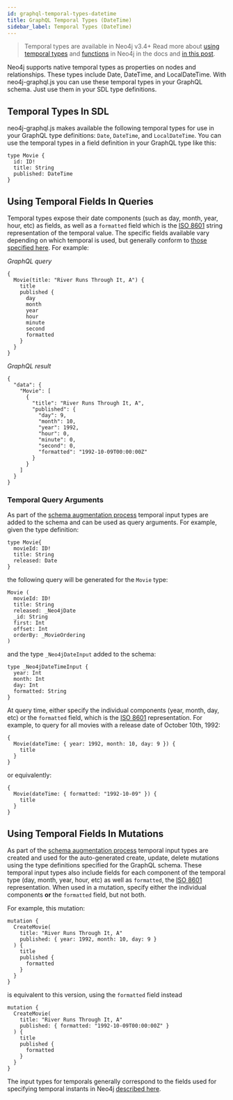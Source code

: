 ```yaml
---
id: graphql-temporal-types-datetime
title: GraphQL Temporal Types (DateTime)
sidebar_label: Temporal Types (DateTime)
---
```


> Temporal types are available in Neo4j v3.4+ Read more about [using temporal types](https://neo4j.com/docs/cypher-manual/current/syntax/temporal/) and [functions](https://neo4j.com/docs/cypher-manual/current/functions/temporal/) in Neo4j in the docs and [in this post](https://www.adamcowley.co.uk/neo4j/temporal-native-dates/).

Neo4j supports native temporal types as properties on nodes and relationships. These types include Date, DateTime, and LocalDateTime. With neo4j-graphql.js you can use these temporal types in your GraphQL schema. Just use them in your SDL type definitions.

## Temporal Types In SDL

neo4j-graphql.js makes available the following temporal types for use in your GraphQL type definitions: `Date`, `DateTime`, and `LocalDateTime`. You can use the temporal types in a field definition in your GraphQL type like this:

```
type Movie {
  id: ID!
  title: String
  published: DateTime
}
```

## Using Temporal Fields In Queries

Temporal types expose their date components (such as day, month, year, hour, etc) as fields, as well as a `formatted` field which is the [ISO 8601](https://en.wikipedia.org/wiki/ISO_8601) string representation of the temporal value. The specific fields available vary depending on which temporal is used, but generally conform to [those specified here](https://neo4j.com/docs/cypher-manual/current/syntax/temporal/). For example:

*GraphQL query*
```
{
  Movie(title: "River Runs Through It, A") {
    title
    published {
      day
      month
      year
      hour
      minute
      second
      formatted
    }
  }
}
```

*GraphQL result*
```
{
  "data": {
    "Movie": [
      {
        "title": "River Runs Through It, A",
        "published": {
          "day": 9,
          "month": 10,
          "year": 1992,
          "hour": 0,
          "minute": 0,
          "second": 0,
          "formatted": "1992-10-09T00:00:00Z"
        }
      }
    ]
  }
}
```
### Temporal Query Arguments

As part of the [schema augmentation process](graphql-schema-generation-augmentation.md) temporal input types are added to the schema and can be used as query arguments. For example, given the type definition:

```
type Movie{
  movieId: ID!
  title: String
  released: Date
}
```

the following query will be generated for the `Movie` type:

```
Movie (
  movieId: ID!
  title: String
  released: _Neo4jDate
  _id: String
  first: Int
  offset: Int
  orderBy: _MovieOrdering
)
```

and the type `_Neo4jDateInput` added to the schema:

```
type _Neo4jDateTimeInput {
  year: Int
  month: Int
  day: Int
  formatted: String
}
```

At query time, either specify the individual components (year, month, day, etc) or the `formatted` field, which is the [ISO 8601](https://en.wikipedia.org/wiki/ISO_8601) representation. For example, to query for all movies with a release date of October 10th, 1992:

```
{
  Movie(dateTime: { year: 1992, month: 10, day: 9 }) {
    title
  }
}
```

or equivalently:

```
{
  Movie(dateTime: { formatted: "1992-10-09" }) {
    title
  }
}
```


## Using Temporal Fields In Mutations

As part of the [schema augmentation process](#schema-augmentation) temporal input types are created and used for the auto-generated create, update, delete mutations using the type definitions specified for the GraphQL schema. These temporal input types also include fields for each component of the temporal type (day, month, year, hour, etc) as well as `formatted`, the [ISO 8601](https://en.wikipedia.org/wiki/ISO_8601) representation. When used in a mutation, specify either the individual components **or** the `formatted` field, but not both.

For example, this mutation:

```
mutation {
  CreateMovie(
    title: "River Runs Through It, A"
    published: { year: 1992, month: 10, day: 9 }
  ) {
    title
    published {
      formatted
    }
  }
}
```

is equivalent to this version, using the `formatted` field instead

```
mutation {
  CreateMovie(
    title: "River Runs Through It, A"
    published: { formatted: "1992-10-09T00:00:00Z" }
  ) {
    title
    published {
      formatted
    }
  }
}
```

The input types for temporals generally correspond to the fields used for specifying temporal instants in Neo4j [described here](https://neo4j.com/docs/cypher-manual/current/syntax/temporal/#cypher-temporal-specifying-temporal-instants).